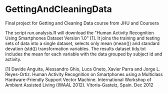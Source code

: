 # GettingAndCleaningData
Final project for Getting and Cleaning Data course from JHU and Coursera

The script run.analysis.R will download the "Human Activity Recognition Using Smartphones Dataset Version 1.0" [1]. It joins the training and testing sets of data into a single dataset, selects only mean (mean()) and standard devation (std()) transformation variables. The results dataset tidy.txt includes the mean for each variable with the data grouped by subject id and activity.



[1] Davide Anguita, Alessandro Ghio, Luca Oneto, Xavier Parra and Jorge L. Reyes-Ortiz. Human Activity Recognition on Smartphones using a Multiclass Hardware-Friendly Support Vector Machine. International Workshop of Ambient Assisted Living (IWAAL 2012). Vitoria-Gasteiz, Spain. Dec 2012